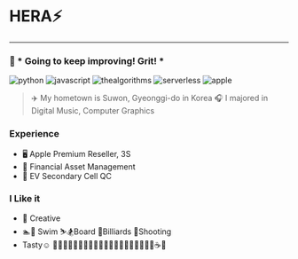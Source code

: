 # HERA⚡️
***
### 🌱  * Going to keep improving!  Grit! *

![python](https://img.shields.io/badge/python-➤➣➣➣➣-3776AB?style=plastic&logo=Python&logoColor=white)      ![javascript](https://img.shields.io/badge/JS-➤➣➣➣➣-F7DF1E?style=plastic&logo=javascript&logoColor=white)       ![thealgorithms](https://img.shields.io/badge/AI-➤➣➣➣➣-813588?style=plastic&logo=thealgorithms&logoColor=white)
![serverless](https://img.shields.io/badge/Server-➤➣➣➣➣-64BC4B?style=plastic&logo=serverless&logoColor=white)      ![apple](https://img.shields.io/badge/ios-➤➣➣➣➣-E8E8E8?style=plastic&logo=apple&logoColor=white)


> ✈️ My hometown is Suwon, Gyeonggi-do in Korea
> 🎧 I majored in Digital Music, Computer Graphics

### Experience
- 🖥 ️Apple Premium Reseller, 3S
- 🏦 Financial Asset Management
- 🚗 EV Secondary Cell QC

### I Like it
- 🦄 Creative
- 🏊🤿 Swim ⛷️🏂Board 🎱Billiards 🔫Shooting
- Tasty☺️ 🥐🧀🍳🥩🍖🍔🍕🍝🍜🍤🥟🍲🍧🍨🍦🧁🍰🍮🍫🍪☕️🍹

